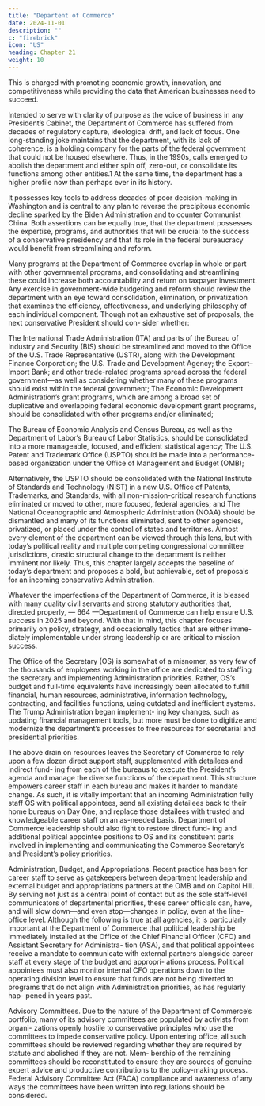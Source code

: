 ```yaml
---
title: "Departent of Commerce"
date: 2024-11-01
description: ""
c: "firebrick"
icon: "US"
heading: Chapter 21
weight: 10
---
```




This is charged with promoting economic growth, innovation, and competitiveness while providing the data that American businesses need to succeed. 

Intended to serve with clarity of purpose as the voice of business in any President’s Cabinet, the Department of Commerce has suffered from decades of regulatory capture, ideological drift, and lack of focus. One long-standing joke maintains that the department, with its lack of coherence, is a holding company for the parts of the federal government that could not be housed elsewhere. Thus, in the 1990s, calls emerged to abolish the department and either spin off, zero-out, or consolidate its functions among other entities.1 At the same time, the department has a higher profile now than perhaps ever in its history. 

It possesses key tools to address decades of poor decision-making in Washington and is central to any plan to reverse the precipitous economic decline sparked by the Biden Administration and to counter Communist China. Both assertions can be equally true, that the department possesses the expertise, programs, and authorities that will be crucial to the success of a conservative presidency and that its role in the federal bureaucracy would benefit from streamlining and reform.

Many programs at the Department of Commerce overlap in whole or part with other governmental programs, and consolidating and streamlining these could increase both accountability and return on taxpayer investment. Any exercise in government-wide budgeting and reform should review the department with an eye toward consolidation, elimination, or privatization that examines the efficiency, effectiveness, and underlying philosophy of each individual component. Though not an exhaustive set of proposals, the next conservative President should con- sider whether:

The International Trade Administration (ITA) and parts of the Bureau of
Industry and Security (BIS) should be streamlined and moved to the Office
of the U.S. Trade Representative (USTR), along with the Development
Finance Corporation; the U.S. Trade and Development Agency; the Export–
Import Bank; and other trade-related programs spread across the federal
government—as well as considering whether many of these programs
should exist within the federal government;
The Economic Development Administration’s grant programs, which
are among a broad set of duplicative and overlapping federal economic
development grant programs, should be consolidated with other programs
and/or eliminated;

The Bureau of Economic Analysis and Census Bureau, as well as the
Department of Labor’s Bureau of Labor Statistics, should be consolidated
into a more manageable, focused, and efficient statistical agency;
The U.S. Patent and Trademark Office (USPTO) should be made into a
performance-based organization under the Office of Management and
Budget (OMB);

Alternatively, the USPTO should be consolidated with the National
Institute of Standards and Technology (NIST) in a new U.S. Office of
Patents, Trademarks, and Standards, with all non-mission-critical research
functions eliminated or moved to other, more focused, federal agencies; and
The National Oceanographic and Atmospheric Administration (NOAA)
should be dismantled and many of its functions eliminated, sent to other
agencies, privatized, or placed under the control of states and territories.
Almost every element of the department can be viewed through this lens, but
with today’s political reality and multiple competing congressional committee
jurisdictions, drastic structural change to the department is neither imminent
nor likely. Thus, this chapter largely accepts the baseline of today’s department
and proposes a bold, but achievable, set of proposals for an incoming conservative
Administration.

Whatever the imperfections of the Department of Commerce, it is blessed with
many quality civil servants and strong statutory authorities that, directed properly,
— 664 —Department of Commerce
can help ensure U.S. success in 2025 and beyond. With that in mind, this chapter
focuses primarily on policy, strategy, and occasionally tactics that are either imme-
diately implementable under strong leadership or are critical to mission success.


The Office of the Secretary (OS) is somewhat of a misnomer, as very few of the
thousands of employees working in the office are dedicated to staffing the secretary
and implementing Administration priorities. Rather, OS’s budget and full-time
equivalents have increasingly been allocated to fulfill financial, human resources,
administrative, information technology, contracting, and facilities functions, using
outdated and inefficient systems. The Trump Administration began implement-
ing key changes, such as updating financial management tools, but more must be
done to digitize and modernize the department’s processes to free resources for
secretarial and presidential priorities.

The above drain on resources leaves the Secretary of Commerce to rely upon
a few dozen direct support staff, supplemented with detailees and indirect fund-
ing from each of the bureaus to execute the President’s agenda and manage the
diverse functions of the department. This structure empowers career staff in each
bureau and makes it harder to mandate change. As such, it is vitally important
that an incoming Administration fully staff OS with political appointees, send
all existing detailees back to their home bureaus on Day One, and replace those
detailees with trusted and knowledgeable career staff on an as-needed basis.
Department of Commerce leadership should also fight to restore direct fund-
ing and additional political appointee positions to OS and its constituent parts
involved in implementing and communicating the Commerce Secretary’s and
President’s policy priorities.

Administration, Budget, and Appropriations. Recent practice has been for
career staff to serve as gatekeepers between department leadership and external
budget and appropriations partners at the OMB and on Capitol Hill. By serving
not just as a central point of contact but as the sole staff-level communicators of
departmental priorities, these career officials can, have, and will slow down—and
even stop—changes in policy, even at the line-office level.
Although the following is true at all agencies, it is particularly important at the
Department of Commerce that political leadership be immediately installed at the
Office of the Chief Financial Officer (CFO) and Assistant Secretary for Administra-
tion (ASA), and that political appointees receive a mandate to communicate with
external partners alongside career staff at every stage of the budget and appropri-
ations process. Political appointees must also monitor internal CFO operations
down to the operating division level to ensure that funds are not being diverted
to programs that do not align with Administration priorities, as has regularly hap-
pened in years past.

Advisory Committees. Due to the nature of the Department of Commerce’s
portfolio, many of its advisory committees are populated by activists from organi-
zations openly hostile to conservative principles who use the committees to impede
conservative policy. Upon entering office, all such committees should be reviewed
regarding whether they are required by statute and abolished if they are not. Mem-
bership of the remaining committees should be reconstituted to ensure they are
sources of genuine expert advice and productive contributions to the policy-making
process. Federal Advisory Committee Act (FACA) compliance and awareness of
any ways the committees have been written into regulations should be considered.



